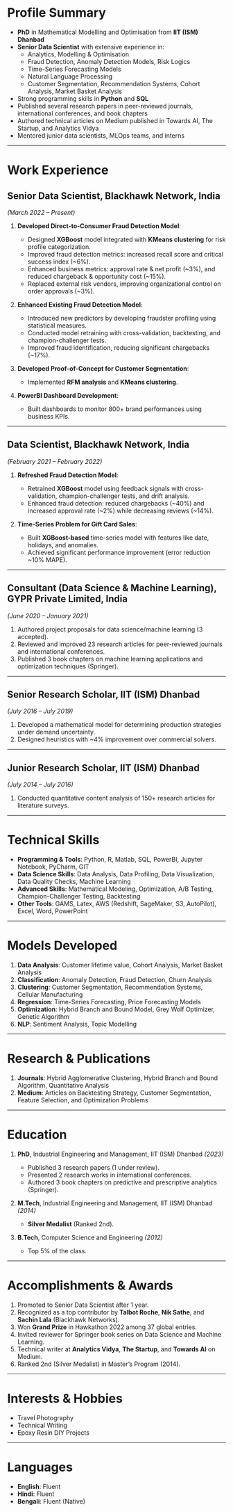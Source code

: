 # **Profile Summary**
- **PhD** in Mathematical Modelling and Optimisation from **IIT (ISM) Dhanbad**  
- **Senior Data Scientist** with extensive experience in:  
  - Analytics, Modelling & Optimisation  
  - Fraud Detection, Anomaly Detection Models, Risk Logics
  - Time-Series Forecasting Models  
  - Natural Language Processing  
  - Customer Segmentation, Recommendation Systems, Cohort Analysis, Market Basket Analysis  
- Strong programming skills in **Python** and **SQL**  
- Published several research papers in peer-reviewed journals, international conferences, and book chapters
- Authored technical articles on Medium published in Towards AI, The Startup, and Analytics Vidya 
- Mentored junior data scientists, MLOps teams, and interns  

---

# **Work Experience**

## **Senior Data Scientist**, Blackhawk Network, India  
*(March 2022 – Present)*  
1. **Developed Direct-to-Consumer Fraud Detection Model**:  
   - Designed **XGBoost** model integrated with **KMeans clustering** for risk profile categorization.  
   - Improved fraud detection metrics: increased recall score and critical success index (~6%).  
   - Enhanced business metrics: approval rate & net profit (~3%), and reduced chargeback & opportunity cost (~15%).  
   - Replaced external risk vendors, improving organizational control on order approvals (~3%).  

2. **Enhanced Existing Fraud Detection Model**:  
   - Introduced new predictors by developing fraudster profiling using statistical measures.  
   - Conducted model retraining with cross-validation, backtesting, and champion-challenger tests.  
   - Improved fraud identification, reducing significant chargebacks (~17%).  

3. **Developed Proof-of-Concept for Customer Segmentation**:  
   - Implemented **RFM analysis** and **KMeans clustering**.  

4. **PowerBI Dashboard Development**:  
   - Built dashboards to monitor 800+ brand performances using business KPIs.  

---

## **Data Scientist**, Blackhawk Network, India  
*(February 2021 – February 2022)*  
1. **Refreshed Fraud Detection Model**:  
   - Retrained **XGBoost** model using feedback signals with cross-validation, champion-challenger tests, and drift analysis.  
   - Enhanced fraud detection: reduced chargebacks (~40%) and increased approval rate (~2%) while decreasing reviews (~14%).  

2. **Time-Series Problem for Gift Card Sales**:  
   - Built **XGBoost-based** time-series model with features like date, holidays, and anomalies.  
   - Achieved significant performance improvement (error reduction ~10% MAPE).  

---

## **Consultant (Data Science & Machine Learning)**, GYPR Private Limited, India  
*(June 2020 – January 2021)*  
1. Authored project proposals for data science/machine learning (3 accepted).  
2. Reviewed and improved 23 research articles for peer-reviewed journals and international conferences.  
3. Published 3 book chapters on machine learning applications and optimization techniques (Springer).  

---

## **Senior Research Scholar**, IIT (ISM) Dhanbad  
*(July 2016 – July 2019)*  
1. Developed a mathematical model for determining production strategies under demand uncertainty.  
2. Designed heuristics with ~4% improvement over commercial solvers.  

---

## **Junior Research Scholar**, IIT (ISM) Dhanbad  
*(July 2014 – July 2016)*  
1. Conducted quantitative content analysis of 150+ research articles for literature surveys.  

---

# **Technical Skills**
- **Programming & Tools**: Python, R, Matlab, SQL, PowerBI, Jupyter Notebook, PyCharm, GIT  
- **Data Science Skills**: Data Analysis, Data Profiling, Data Visualization, Data Quality Checks, Machine Learning  
- **Advanced Skills**: Mathematical Modeling, Optimization, A/B Testing, Champion-Challenger Testing, Backtesting  
- **Other Tools**: GAMS, Latex, AWS (Redshift, SageMaker, S3, AutoPilot), Excel, Word, PowerPoint  

---

# **Models Developed**
1. **Data Analysis**: Customer lifetime value, Cohort Analysis, Market Basket Analysis  
2. **Classification**: Anomaly Detection, Fraud Detection, Churn Analysis  
3. **Clustering**: Customer Segmentation, Recommendation Systems, Cellular Manufacturing  
4. **Regression**: Time-Series Forecasting, Price Forecasting Models  
5. **Optimization**: Hybrid Branch and Bound Model, Grey Wolf Optimizer, Genetic Algorithm  
6. **NLP**: Sentiment Analysis, Topic Modelling  

---

# **Research & Publications**
1. **Journals**: Hybrid Agglomerative Clustering, Hybrid Branch and Bound Algorithm, Quantitative Analysis  
2. **Medium**: Articles on Backtesting Strategy, Customer Segmentation, Feature Selection, and Optimization Problems  

---

# **Education**
1. **PhD**, Industrial Engineering and Management, IIT (ISM) Dhanbad *(2023)*  
   - Published 3 research papers (1 under review).  
   - Presented 2 research works in international conferences.  
   - Authored 3 book chapters on predictive and prescriptive analytics (Springer).  

2. **M.Tech**, Industrial Engineering and Management, IIT (ISM) Dhanbad *(2014)*  
   - **Silver Medalist** (Ranked 2nd).  

3. **B.Tech**, Computer Science and Engineering *(2012)*  
   - Top 5% of the class.  

---

# **Accomplishments & Awards**
1. Promoted to Senior Data Scientist after 1 year.  
2. Recognized as a top contributor by **Talbot Roche**, **Nik Sathe**, and **Sachin Lala** (Blackhawk Networks).  
3. Won **Grand Prize** in Hawkathon 2022 among 37 global entries.  
4. Invited reviewer for Springer book series on Data Science and Machine Learning.  
5. Technical writer at **Analytics Vidya**, **The Startup**, and **Towards AI** on Medium.  
6. Ranked 2nd (Silver Medalist) in Master’s Program (2014).  

---

# **Interests & Hobbies**
- Travel Photography  
- Technical Writing  
- Epoxy Resin DIY Projects  

---

# **Languages**
- **English**: Fluent  
- **Hindi**: Fluent  
- **Bengali**: Fluent (Native)  
